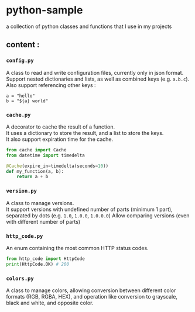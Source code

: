 # python-sample
a collection of python classes and functions that I use in my projects

## content : 

### `config.py`

A class to read and write configuration files, currently only in json format.  
Support nested dictionaries and lists, as well as combined keys (e.g. `a.b.c`).  
Also support referencing other keys :
```properties
a = "hello"
b = "${a} world"
```

### `cache.py`

A decorator to cache the result of a function.  
It uses a dictionary to store the result, and a list to store the keys.  
It also support expiration time for the cache.
```python
from cache import Cache
from datetime import timedelta

@Cache(expire_in=timedelta(seconds=10))
def my_function(a, b):
    return a + b
```

### `version.py`

A class to manage versions.  
It support versions with undefined number of parts (minimum 1 part), separated by dots (e.g. `1.0`, `1.0.0`, `1.0.0.0`)
Allow comparing versions (even with different number of parts)

### `http_code.py`

An enum containing the most common HTTP status codes.
```python
from http_code import HttpCode
print(HttpCode.OK) # 200
```

### `colors.py`

A class to manage colors, allowing conversion between different color formats (RGB, RGBA, HEX), and operation like conversion to grayscale, black and white, and opposite color.
